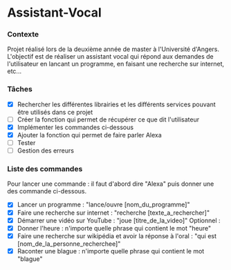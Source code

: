 # Assistant-Vocal

### Contexte
Projet réalisé lors de la deuxième année de master à l'Université d'Angers. L'objectif est de réaliser un assistant vocal qui répond aux demandes de l'utilisateur en lancant un programme, en faisant une recherche sur internet, etc...

### Tâches
- [X] Rechercher les différentes librairies et les différents services pouvant être utilisés dans ce projet
- [ ] Créer la fonction qui permet de récupérer ce que dit l'utilisateur
- [X] Implémenter les commandes ci-dessous
- [X] Ajouter la fonction qui permet de faire parler Alexa
- [ ] Tester
- [ ] Gestion des erreurs

### Liste des commandes
Pour lancer une commande : il faut d'abord dire "Alexa" puis donner une des commande ci-dessous.

- [X] Lancer un programme : "lance/ouvre [nom_du_programme]"
- [X] Faire une recherche sur internet : "recherche [texte_a_rechercher]"
- [X] Démarrer une vidéo sur YouTube : "joue [titre_de_la_video]"
Optionnel :
- [X] Donner l'heure : n'importe quelle phrase qui contient le mot "heure"
- [X] Faire une recherche sur wikipédia et avoir la réponse à l'oral : "qui est [nom_de_la_personne_recherchee]"
- [X] Raconter une blague : n'importe quelle phrase qui contient le mot "blague"
